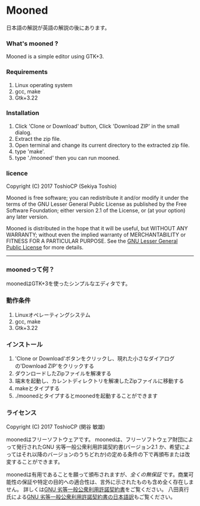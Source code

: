 # Mooned

日本語の解説が英語の解説の後にあります。

### What's mooned ?

Mooned is a simple editor using GTK+3.

### Requirements

1. Linux operating system
2. gcc, make
3. Gtk+3.22

### Installation

1. Click 'Clone or Download' button, Click 'Download ZIP' in the small dialog.
2. Extract the zip file.
3. Open terminal and change its current directory to the extracted zip file.
4. type 'make'.
5. type './mooned' then you can run mooned.

### licence

Copyright (C) 2017  ToshioCP (Sekiya Toshio)

Mooned is free software; you can redistribute it and/or
modify it under the terms of the GNU Lesser General Public
License as published by the Free Software Foundation; either
version 2.1 of the License, or (at your option) any later version.

Mooned is distributed in the hope that it will be useful,
but WITHOUT ANY WARRANTY; without even the implied warranty of
MERCHANTABILITY or FITNESS FOR A PARTICULAR PURPOSE.
See the [GNU Lesser General Public License](https://www.gnu.org/licenses/lgpl-2.1.html) for more details.

--------------------------

### moonedって何？

moonedはGTK+3を使ったシンプルなエディタです。

### 動作条件

1. Linuxオペレーティングシステム
2. gcc, make
3. Gtk+3.22

### インストール

1. 'Clone or Download'ボタンをクリックし、現れた小さなダイアログの'Download ZIP'をクリックする
2. ダウンロードしたZipファイルを解凍する
3. 端末を起動し、カレントディレクトリを解凍したZipファイルに移動する
4. makeとタイプする
5. ./moonedとタイプするとmoonedを起動することができます

### ライセンス

Copyright (C) 2017  ToshioCP (関谷 敏雄)

moonedはフリーソフトウェアです。
moonedは、フリーソフトウェア財団によって発行されたGNU 劣等一般公衆利用許諾契約書(バージョン2.1 か、希望によってはそれ以降のバージョンのうちどれか)の定める条件の下で再頒布または改変することができます。

moonedは有用であることを願って頒布されますが、*全くの無保証* です。商業可能性の保証や特定の目的への適合性は、言外に示されたものも含め全く存在しません。
詳しくは[GNU 劣等一般公衆利用許諾契約書](https://www.gnu.org/licenses/lgpl-2.1.html)をご覧ください。
八田真行氏による[GNU 劣等一般公衆利用許諾契約書の日本語訳](https://osdn.net/projects/opensource/wiki/licenses%2FGNU_Library_or_Lesser_General_Public_License)もご覧ください。
